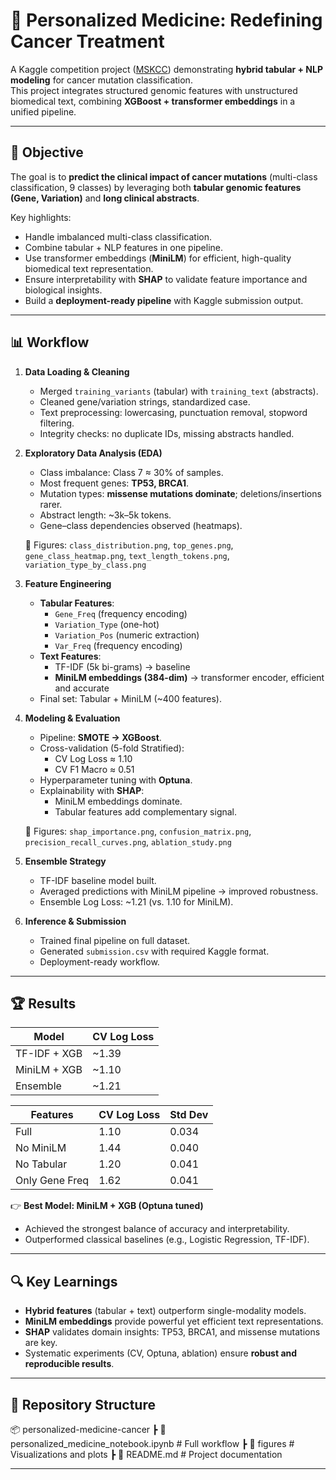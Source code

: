 # 🧬 Personalized Medicine: Redefining Cancer Treatment

A Kaggle competition project ([MSKCC](https://www.kaggle.com/c/msk-redefining-cancer-treatment)) demonstrating **hybrid tabular + NLP modeling** for cancer mutation classification.  
This project integrates structured genomic features with unstructured biomedical text, combining **XGBoost + transformer embeddings** in a unified pipeline.

---

## 🎯 Objective
The goal is to **predict the clinical impact of cancer mutations** (multi-class classification, 9 classes) by leveraging both **tabular genomic features (Gene, Variation)** and **long clinical abstracts**.  

Key highlights:
- Handle imbalanced multi-class classification.  
- Combine tabular + NLP features in one pipeline.  
- Use transformer embeddings (**MiniLM**) for efficient, high-quality biomedical text representation.  
- Ensure interpretability with **SHAP** to validate feature importance and biological insights.  
- Build a **deployment-ready pipeline** with Kaggle submission output.  

---

## 📊 Workflow

1. **Data Loading & Cleaning**
   - Merged `training_variants` (tabular) with `training_text` (abstracts).  
   - Cleaned gene/variation strings, standardized case.  
   - Text preprocessing: lowercasing, punctuation removal, stopword filtering.  
   - Integrity checks: no duplicate IDs, missing abstracts handled.  

2. **Exploratory Data Analysis (EDA)**
   - Class imbalance: Class 7 ≈ 30% of samples.  
   - Most frequent genes: **TP53, BRCA1**.  
   - Mutation types: **missense mutations dominate**; deletions/insertions rarer.  
   - Abstract length: ~3k–5k tokens.  
   - Gene–class dependencies observed (heatmaps).  

   📂 Figures: `class_distribution.png`, `top_genes.png`, `gene_class_heatmap.png`, `text_length_tokens.png`, `variation_type_by_class.png`  

3. **Feature Engineering**
   - **Tabular Features**:  
     - `Gene_Freq` (frequency encoding)  
     - `Variation_Type` (one-hot)  
     - `Variation_Pos` (numeric extraction)  
     - `Var_Freq` (frequency encoding)  
   - **Text Features**:  
     - TF-IDF (5k bi-grams) → baseline  
     - **MiniLM embeddings (384-dim)** → transformer encoder, efficient and accurate  
   - Final set: Tabular + MiniLM (~400 features).  

4. **Modeling & Evaluation**
   - Pipeline: **SMOTE → XGBoost**.  
   - Cross-validation (5-fold Stratified):  
     - CV Log Loss ≈ 1.10  
     - CV F1 Macro ≈ 0.51  
   - Hyperparameter tuning with **Optuna**.  
   - Explainability with **SHAP**:  
     - MiniLM embeddings dominate.  
     - Tabular features add complementary signal.  

   📂 Figures: `shap_importance.png`, `confusion_matrix.png`, `precision_recall_curves.png`, `ablation_study.png`  

5. **Ensemble Strategy**
   - TF-IDF baseline model built.  
   - Averaged predictions with MiniLM pipeline → improved robustness.  
   - Ensemble Log Loss: ~1.21 (vs. 1.10 for MiniLM).  

6. **Inference & Submission**
   - Trained final pipeline on full dataset.  
   - Generated `submission.csv` with required Kaggle format.  
   - Deployment-ready workflow.  

---

## 🏆 Results

| Model          | CV Log Loss |
|----------------|-------------|
| TF-IDF + XGB   | ~1.39       |
| MiniLM + XGB   | ~1.10       |
| Ensemble       | ~1.21       |

| Features       | CV Log Loss | Std Dev |
|----------------|-------------|---------|
| Full           | 1.10        | 0.034   |
| No MiniLM      | 1.44        | 0.040   |
| No Tabular     | 1.20        | 0.041   |
| Only Gene Freq | 1.62        | 0.041   |

👉 **Best Model: MiniLM + XGB (Optuna tuned)**  
- Achieved the strongest balance of accuracy and interpretability.  
- Outperformed classical baselines (e.g., Logistic Regression, TF-IDF).  

---

## 🔍 Key Learnings
- **Hybrid features** (tabular + text) outperform single-modality models.  
- **MiniLM embeddings** provide powerful yet efficient text representations.  
- **SHAP** validates domain insights: TP53, BRCA1, and missense mutations are key.  
- Systematic experiments (CV, Optuna, ablation) ensure **robust and reproducible results**.  

---

## 📂 Repository Structure
📦 personalized-medicine-cancer
┣ 📜 personalized_medicine_notebook.ipynb # Full workflow
┣ 📂 figures # Visualizations and plots
┣ 📜 README.md # Project documentation

---
